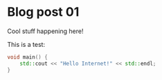 # Blog post 01

Cool stuff happening here!

This is a test:

```c++
void main() {
    std::cout << "Hello Internet!" << std::endl;
}
```